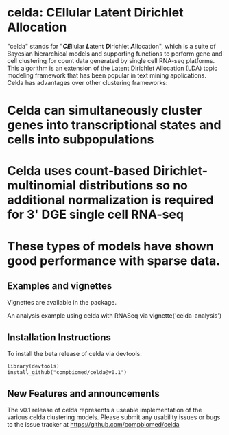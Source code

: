 # celda: CEllular Latent Dirichlet Allocation

"celda" stands for "***CE***llular ***L***atent ***D***irichlet ***A***llocation", which is a suite of Bayesian hierarchical models and supporting functions to perform gene and cell clustering for count data generated by single cell RNA-seq platforms. This algorithm is an extension of the Latent Dirichlet Allocation (LDA) topic modeling framework that has been popular in text mining applications. Celda has advantages over other clustering frameworks:

# Celda can simultaneously cluster genes into transcriptional states and cells into subpopulations
# Celda uses count-based Dirichlet-multinomial distributions so no additional normalization is required for 3' DGE single cell RNA-seq
# These types of models have shown good performance with sparse data.


## Examples and vignettes

Vignettes are available in the package. 

An analysis example using celda with RNASeq via vignette('celda-analysis')


## Installation Instructions

To install the beta release of celda via devtools:
```
library(devtools)
install_github("compbiomed/celda@v0.1")
```

## New Features and announcements
The v0.1 release of celda represents a useable implementation of the various celda clustering models.
Please submit any usability issues or bugs to the issue tracker at https://github.com/compbiomed/celda
